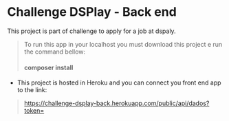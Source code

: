 # Challenge DSPlay - Back end
This project is part of challenge to apply for a job at dspaly.


   > To run this app in your localhost you must download this project e run the command bellow: 
   >#### **composer install**
   
   * This project is hosted in Heroku and you can connect you front end app to the link:
   > https://challenge-dsplay-back.herokuapp.com/public/api/dados?token=

 
